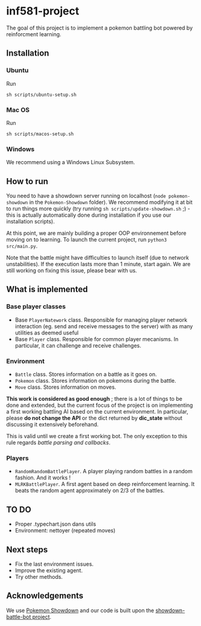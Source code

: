 # inf581-project

The goal of this project is to implement a pokemon battling bot powered by reinforcment learning.

## Installation

### Ubuntu

Run

```
sh scripts/ubuntu-setup.sh
```

### Mac OS

Run

```
sh scripts/macos-setup.sh
```

### Windows

We recommend using a Windows Linux Subsystem. 

## How to run

You need to have a showdown server running on localhost (`node pokemon-showdown` in the `Pokemon-Showdown` folder). We recommend modifying it at bit to run things more quickly (try running `sh scripts/update-showdown.sh` ;) - this is actually automatically done during installation if you use our installation scripts).

At this point, we are mainly building a proper OOP environnement before moving on to learning. To launch the current project, run `python3 src/main.py`.

Note that the battle might have difficulties to launch itself (due to network unstabilities). If the execution lasts more than 1 minute, start again. We are still working on fixing this issue, please bear with us.

## What is implemented

### Base player classes

- Base `PlayerNatework` class. Responsible for managing player network interaction (eg. send and receive messages to the server) with as many utilities as deemed useful
- Base `Player` class. Responsible for common player mecanisms. In particular, it can challenge and receive challenges.

### Environment

- `Battle` class. Stores information on a battle as it goes on.
- `Pokemon` class. Stores information on pokemons during the battle.
- `Move` class. Stores information on moves.

**This work is considered as good enough** ; there is a lot of things to be done and extended, but the current focus of the project is on implementing a first working battling AI based on the current environment. In particular, please **do not change the API** or the dict returned by **dic_state** without discussing it extensively beforehand.

This is valid until we create a first working bot. The only exception to this rule regards *battle parsing and callbacks*.

### Players

- `RandomRandomBattlePlayer`. A player playing random battles in a random fashion. And it works !
- `MLRKBattlePlayer`. A first agent based on deep reinforcement learning. It beats the random agent approximately on 2/3 of the battles. 

## TO DO
- Proper .typechart.json dans utils
- Environment: nettoyer (repeated moves)

## Next steps

- Fix the last environment issues.
- Improve the existing agent.
- Try other methods.  

## Acknowledgements

We use [Pokemon Showdown](https://github.com/Zarel/Pokemon-Showdown) and our code is built upon the [showdown-battle-bot project](https://github.com/Synedh/showdown-battle-bot). 

